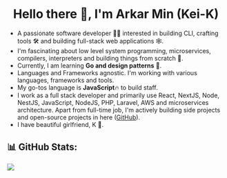 <h1 align="center">
  Hello there 👋, I'm Arkar Min (Kei-K)
</h1>

- A passionate software developer 🧑‍💻 interested in building CLI, crafting tools 🛠️ and building full-stack web applications 🕸️.
- I'm fascinating about low level system programming, microservices, compilers, interpreters and building things from scratch 🚀.
- Currently, I am learning **Go and design patterns** 🌱.
- Languages and Frameworks agnostic. I'm working with various languages, frameworks and tools.
- My go-tos language is **JavaScript**🔥 to build staff.
- I work as a full stack developer and primarily use React, NextJS, Node, NestJS, JavaScript, NodeJS, PHP, Laravel, AWS and microservices architecture. Apart from full-time job, I'm actively building side projects and open-source projects in here ([GitHub](https://github.com/Kei-K23)).
- I have beautiful girlfriend, K 💙.

## 📊 GitHub Stats:
![](https://github-readme-stats.vercel.app/api/top-langs/?username=Kei-K23&theme=dark&hide_border=false&include_all_commits=false&count_private=false&layout=compact)
